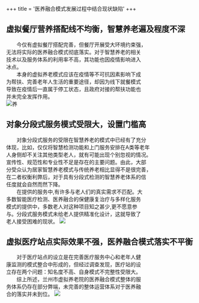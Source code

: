 +++
title = '医养融合模式发展过程中结合现状缺陷'
+++
## 虚拟餐厅营养搭配线不均衡，智慧养老遍及程度不深
&emsp;&emsp;今仅有虚拟餐厅搭配完善，但餐厅开展受大环境约束强，  
无法将实际的医养融合模式彻底落实。对于智慧养老的相关  
技术以及服务体系的利用率不高，其功能也因疫情影响进入  
冰点。  
&emsp;&emsp;本身的虚拟养老模式应该在疫情等不可抗因素影响下成  
为帮扶、完善老年人生活的重要途径，却因为线下就餐模式   
导致在疫情后一直属于停工状态，且政府对接的帮扶功能也  
并未完全发挥作用。  
![养](/images/p4.png)
## 对象分段式服务模式受限大，设置门槛高
&emsp;&emsp;对象分段式服务的受限在智慧养老的模式中已经有了充分  
        体现，比如，仅仅将智慧检测功能和上门服务安排在A类等老年  
        人身侧却不关注其他类型老人，就有可能出现个别忽视的情况。  
        宣传性、规范性和专业性不足是存在的主要问题。由此，大部  
        分受众认为居家智慧养老模式与传统养老相比显得不是很完善，  
        在二者权衡利弊后，对于具有分段式检测的智慧养老体系的信  
        任度就会自然而然下降。  
&emsp;&emsp;在提供的服务中,有许多与老人们的真实需求不匹配。大  
多数智能医疗检测、医养融合的保健康复治疗与多样化服务  
模式的提供中，多数老人对这种项目知之甚少,更不愿意参  
与。分段式服务模式未给老人提供精准化设计，这就导致了  
老人接受困难的现状。
![](/images/p5.png)
## 虚拟医疗站点实际效果不强，医养融合模式落实不平衡
&emsp;&emsp;对于医疗站点的设立是在完善医疗服务中心和老年人健  
康监测的模式整合中形成的，但经过调查发现，医疗站的设  
立存在两个问题：知名度不高、自身模式不完整性受限大。  
&emsp;&emsp;综上所述，兰州市虚拟养老院的医养融合模式整体的服  
务体系仍存在部分弊端，未完善的整体运营体系对于医养融  
合的落实并未到位。
![](/images/p6.png)